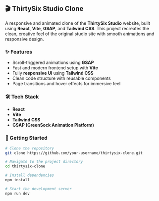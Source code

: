 ## 🎬 ThirtySix Studio Clone

A responsive and animated clone of the **ThirtySix Studio** website, built using **React**, **Vite**, **GSAP**, and **Tailwind CSS**. This project recreates the clean, creative feel of the original studio site with smooth animations and responsive design.

### ✨ Features

- Scroll-triggered animations using **GSAP**
- Fast and modern frontend setup with **Vite**
- Fully **responsive UI** using **Tailwind CSS**
- Clean code structure with reusable components
- Page transitions and hover effects for immersive feel

### 🛠️ Tech Stack

- **React**
- **Vite**
- **Tailwind CSS**
- **GSAP (GreenSock Animation Platform)**

### 🚀 Getting Started

```bash
# Clone the repository
git clone https://github.com/your-username/thirtysix-clone.git

# Navigate to the project directory
cd thirtysix-clone

# Install dependencies
npm install

# Start the development server
npm run dev
